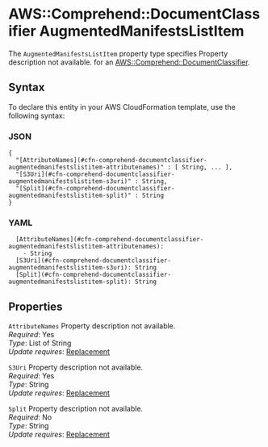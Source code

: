 # AWS::Comprehend::DocumentClassifier AugmentedManifestsListItem<a name="aws-properties-comprehend-documentclassifier-augmentedmanifestslistitem"></a>

<a name="aws-properties-comprehend-documentclassifier-augmentedmanifestslistitem-description"></a>The `AugmentedManifestsListItem` property type specifies Property description not available\. for an [AWS::Comprehend::DocumentClassifier](aws-resource-comprehend-documentclassifier.md)\.

## Syntax<a name="aws-properties-comprehend-documentclassifier-augmentedmanifestslistitem-syntax"></a>

To declare this entity in your AWS CloudFormation template, use the following syntax:

### JSON<a name="aws-properties-comprehend-documentclassifier-augmentedmanifestslistitem-syntax.json"></a>

```
{
  "[AttributeNames](#cfn-comprehend-documentclassifier-augmentedmanifestslistitem-attributenames)" : [ String, ... ],
  "[S3Uri](#cfn-comprehend-documentclassifier-augmentedmanifestslistitem-s3uri)" : String,
  "[Split](#cfn-comprehend-documentclassifier-augmentedmanifestslistitem-split)" : String
}
```

### YAML<a name="aws-properties-comprehend-documentclassifier-augmentedmanifestslistitem-syntax.yaml"></a>

```
  [AttributeNames](#cfn-comprehend-documentclassifier-augmentedmanifestslistitem-attributenames): 
    - String
  [S3Uri](#cfn-comprehend-documentclassifier-augmentedmanifestslistitem-s3uri): String
  [Split](#cfn-comprehend-documentclassifier-augmentedmanifestslistitem-split): String
```

## Properties<a name="aws-properties-comprehend-documentclassifier-augmentedmanifestslistitem-properties"></a>

`AttributeNames`  <a name="cfn-comprehend-documentclassifier-augmentedmanifestslistitem-attributenames"></a>
Property description not available\.  
*Required*: Yes  
*Type*: List of String  
*Update requires*: [Replacement](https://docs.aws.amazon.com/AWSCloudFormation/latest/UserGuide/using-cfn-updating-stacks-update-behaviors.html#update-replacement)

`S3Uri`  <a name="cfn-comprehend-documentclassifier-augmentedmanifestslistitem-s3uri"></a>
Property description not available\.  
*Required*: Yes  
*Type*: String  
*Update requires*: [Replacement](https://docs.aws.amazon.com/AWSCloudFormation/latest/UserGuide/using-cfn-updating-stacks-update-behaviors.html#update-replacement)

`Split`  <a name="cfn-comprehend-documentclassifier-augmentedmanifestslistitem-split"></a>
Property description not available\.  
*Required*: No  
*Type*: String  
*Update requires*: [Replacement](https://docs.aws.amazon.com/AWSCloudFormation/latest/UserGuide/using-cfn-updating-stacks-update-behaviors.html#update-replacement)